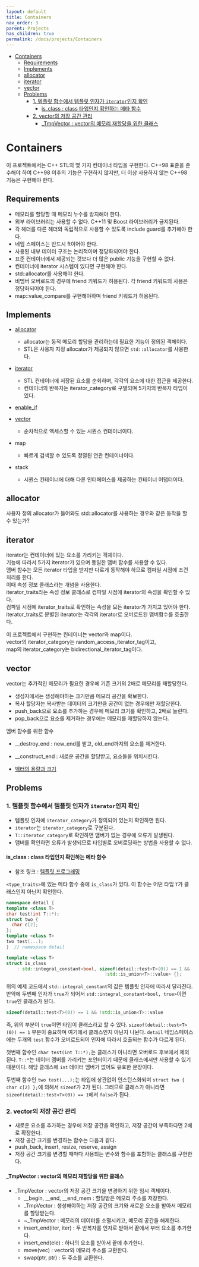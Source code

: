 ```yaml
---
layout: default
title: Containers
nav_order: 3
parent: Projects
has_children: true
permalink: /docs/projects/Containers
---
```


- [Containers](#containers)
  - [Requirements](#requirements)
  - [Implements](#implements)
  - [allocator](#allocator)
  - [iterator](#iterator)
  - [vector](#vector)
  - [Problems](#problems)
    - [1. 템플릿 함수에서 템플릿 인자가 `iterator`인지 확인](#1-템플릿-함수에서-템플릿-인자가-iterator인지-확인)
      - [is_class : class 타입인지 확인하는 메타 함수](#is_class--class-타입인지-확인하는-메타-함수)
    - [2. vector의 저장 공간 관리](#2-vector의-저장-공간-관리)
      - [_TmpVector : vector의 메모리 재할당을 위한 클래스](#_tmpvector--vector의-메모리-재할당을-위한-클래스)


# Containers

이 프로젝트에서는 C++ STL의 몇 가지 컨테이너 타입을 구현한다. C++98 표준을 준수해야 하여 C++98 이후의 기능은 구현하지 않지만, 더 이상 사용하지 않는 C++98 기능은 구현해야 한다.  

## Requirements

- 메모리를 할당할 때 메모리 누수를 방지해야 한다. 
- 외부 라이브러리는 사용할 수 없다. C++11 및 Boost 라이브러리가 금지된다. 
- 각 헤더를 다른 헤더와 독립적으로 사용할 수 있도록 include guard를 추가해야 한다. 
- 네임 스페이스는 반드시 ft이어야 한다. 
- 사용된 내부 데이터 구조는 논리적이며 정당화되어야 한다. 
- 표준 컨테이너에서 제공되는 것보다 더 많은 public 기능을 구현할 수 없다.
- 컨테이너에 iterator 시스템이 있다면 구현해야 한다.
- std::allocator를 사용해야 한다.
- 비멤버 오버로드의 경우에 friend 키워드가 허용된다. 각 friend 키워드의 사용은 정당화되어야 한다.  
- map::value_compare를 구현해야하며 friend 키워드가 허용된다. 

## Implements

- [allocator](../../../docs/c%2B%2B/allocator)
  - allocator는 동적 메모리 할당을 관리하는데 필요한 기능이 정의된 객체이다.
  - STL은 사용자 지정 allocator가 제공되지 않으면 `std::allocator`를 사용한다.
- [iterator](../../../docs/c%2B%2B/iterator/README)
  - STL 컨테이너에 저장된 요소를 순회하며, 각각의 요소에 대한 접근을 제공한다.  
  - 컨테이너의 반복자는 iterator_category로 구별되며 5가지의 반복자 타입이 있다.  
- [enable_if](../../../docs/c%2B%2B/type_traits/enable_if.md)

- [vector](../../../docs/c%2B%2B/vector)
  - 순차적으로 엑세스할 수 있는 시퀀스 컨테이너이다.
- map
  - 빠르게 검색할 수 있도록 정렬된 연관 컨테이너이다.
- stack
  - 시퀀스 컨테이너에 대해 다른 인터페이스를 제공하는 컨테이너 어댑터이다.

## allocator

사용자 정의 allocator가 들어와도 std::allocator를 사용하는 경우와 같은 동작을 할 수 있는가?


## iterator

iterator는 컨테이너에 있는 요소를 가리키는 객체이다.  
기능에 따라서 5가지 iterator가 있으며 동일한 맴버 함수를 사용할 수 있다.  
맴버 함수는 모든 iterator 타입을 받지만 다르게 동작해야 하므로 컴파일 시점에 조건 처리를 한다.  
이때 속성 정보 클래스라는 개념을 사용한다.  
iterator_traits라는 속성 정보 클래스로 컴파일 시점에 iterator의 속성을 확인할 수 있다.  
컴파일 시점에 iterator_traits로 확인하는 속성을 모든 iterator가 가지고 있어야 한다.  
iterator_traits로 분별된 iterator는 각각의 iterator로 오버로드된 맴버함수를 호출한다.  

이 프로젝트에서 구현하는 컨테이너는 vector와 map이다.  
vector의 iterator_category는 random_access_iterator_tag이고,  
map의 iterator_category는 bidirectional_iterator_tag이다.  

## vector 

vector는 추가적인 메모리가 필요한 경우에 기존 크기의 2배로 메모리를 재할당한다.  
- 생성자에서는 생성해야하는 크기만큼 메모리 공간을 확보한다.
- 복사 할당자는 복사받는 데이터의 크기만큼 공간이 없는 경우에만 재할당한다.
- push_back으로 요소를 추가하는 경우에 메모리 크기를 확인하고, 2배로 늘린다.
- pop_back으로 요소를 제거하는 경우에는 메모리를 재할당하지 않는다.

멤버 함수를 위한 함수
- __destroy_end : new_end를 받고, old_end까지의 요소를 제거한다.
- __construct_end : 새로운 공간을 할당받고, 요소들을 위치시킨다.


- [벡터의 용량과 크기](https://thebook.io/006842/ch02/03/02/)  


## Problems

### 1. 템플릿 함수에서 템플릿 인자가 `iterator`인지 확인
- 템플릿 인자에 `iterator_category`가 정의되어 있는지 확인하면 된다. 
- `iterator`는 `iterator_category`로 구분된다.
- `T::iterator_category`로 확인하면 맴버가 없는 경우에 오류가 발생된다.  
- 맴버를 확인하면 오류가 발생되므로 타입별로 오버로딩하는 방법을 사용할 수 없다. 

#### is_class : class 타입인지 확인하는 메타 함수

- 참조 링크 : [템플릿 프로그래밍](https://modoocode.com/295)  

`<type_traits>`에 있는 메타 함수 중에 `is_class`가 있다. 이 함수는 어떤 타입 `T`가 클래스인지 아닌지 확인한다.  

```cpp
namespace detail {
template <class T>
char test(int T::*);
struct two {
  char c[2];
};
template <class T>
two test(...);
}  // namespace detail

template <class T>
struct is_class
    : std::integral_constant<bool, sizeof(detail::test<T>(0)) == 1 &&
                                     !std::is_union<T>::value> {};
```

위의 예제 코드에서 `std::integral_constant`의 값은 템플릿 인자에 따라서 달라진다. 만약에 두번째 인자가 `true`가 되어서 `std::integral_constant<bool, true>`이면 `true`인 클래스가 된다.  

```cpp 
sizeof(detail::test<T>(0)) == 1 && !std::is_union<T>::value
```

즉, 위의 부분이 `true`이면 타입이 클래스라고 할 수 있다. `sizeof(detail::test<T>(0)) == 1` 부분이 중요하며 여기에서 클래스인지 아닌지 나뉜다. `detail` 네임스페이스에는 두개의 `test` 함수가 오버로드되어 인자에 따라서 호출되는 함수가 다르게 된다.  

첫번째 함수인 `char test(int T::*);`는 클래스가 아니라면 오버로드 후보에서 제외된다. `T::*`는 데이터 멤버를 가리키는 포인터이기 때문에 클래스에서만 사용할 수 있기 때문이다. 해당 클래스에 `int` 데이터 멤버가 없어도 유효한 문장이다.  

두번째 함수인 `two test(...);`는 타입에 상관없이 인스턴스화되며 `struct two { char c[2] };`에 의해서 `sizeof`가 2가 된다. 그러므로 클래스가 아니라면 `sizeof(detail::test<T>(0)) == 1`에서 `false`가 된다.  


### 2. vector의 저장 공간 관리
- 새로운 요소를 추가하는 경우에 저장 공간을 확인하고, 저장 공간이 부족하다면 2배로 확장한다.
- 저장 공간 크기를 변경하는 함수는 다음과 같다.
- push_back, insert, resize, reserve, assign
- 저장 공간 크기를 변경할 때마다 사용되는 변수와 함수를 포함하는 클래스를 구현한다.

#### _TmpVector : vector의 메모리 재할당을 위한 클래스
- _TmpVector : vector의 저장 공간 크기을 변경하기 위한 임시 객체이다. 
  - __begin, __end, __end_mem : 할당받은 메모리 주소를 저장한다.
  - _TmpVector : 생성해야하는 저장 공간의 크기와 새로운 요소를 받아서 메모리를 할당받는다.
  - ~_TmpVector : 메모리의 데이터를 소멸시키고, 메모리 공간을 해제한다.
  - insert_end(iter, iter) : 두 반복자를 인자로 받아서 끝에서 부터 요소를 추가한다.
  - insert_end(ele) : 하나의 요소를 받아서 끝에 추가한다.
  - move(vec) : vector와 메모리 주소를 교환한다.
  - swap(ptr, ptr) : 두 주소를 교환한다.





